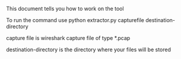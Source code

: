 This document tells you how to work on the tool

To run the command use
python extractor.py capturefile destination-directory

capture file is wireshark capture file of type *.pcap

destination-directory is the directory where your files will be stored